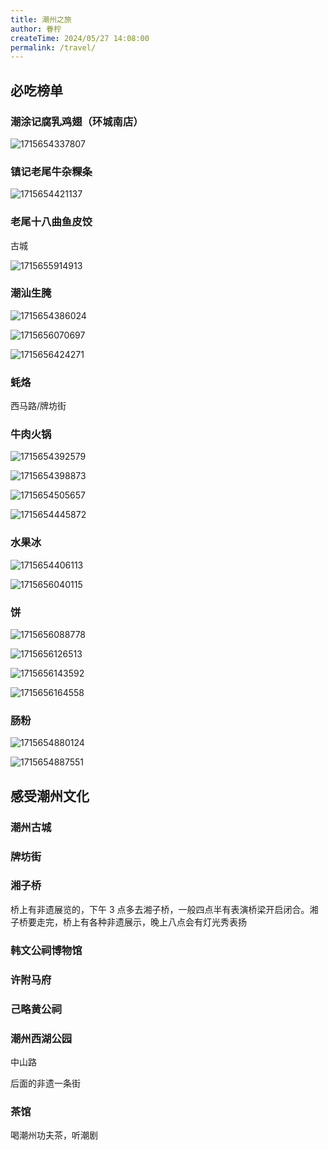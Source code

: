 ```yaml
---
title: 潮州之旅
author: 眷柠
createTime: 2024/05/27 14:08:00
permalink: /travel/
---
```

## 必吃榜单

### 潮涂记腐乳鸡翅（环城南店）

![1715654337807](./images/1715654337807.png)

### 镇记老尾牛杂粿条

![1715654421137](./images/1715654421137.png)

### 老尾十八曲鱼皮饺

古城

![1715655914913](./images/1715655914913.png)

### 潮汕生腌

![1715654386024](./images/1715654386024.png)

![1715656070697](./images/1715656070697.png)

![1715656424271](./images/1715656424271.png)

### 蚝烙

西马路/牌坊街

### 牛肉火锅

![1715654392579](./images/1715654392579.png)

![1715654398873](./images/1715654398873.png)

![1715654505657](./images/1715654505657.png)

![1715654445872](./images/1715654445872.png)

### 水果冰

![1715654406113](./images/1715654406113.png)

![1715656040115](./images/1715656040115.png)

### 饼

![1715656088778](./images/1715656088778.png)

![1715656126513](./images/1715656126513.png)

![1715656143592](./images/1715656143592.png)

![1715656164558](./images/1715656164558.png)

### 肠粉

![1715654880124](./images/1715654880124.png)

![1715654887551](./images/1715654887551.png)

## 感受潮州文化

### 潮州古城

### 牌坊街

### 湘子桥

桥上有非遗展览的，下午 3 点多去湘子桥，一般四点半有表演桥梁开启闭合。湘子桥要走完，桥上有各种非遗展示，晚上八点会有灯光秀表扬

### 韩文公祠博物馆

### 许附马府

### 己略黄公祠

### 潮州西湖公园

中山路

后面的非遗一条街

### 茶馆

喝潮州功夫茶，听潮剧
